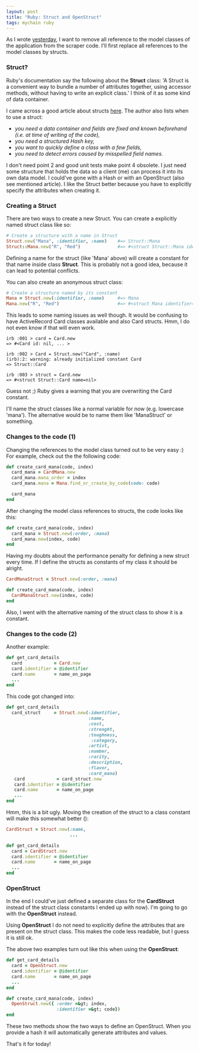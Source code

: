 ```yaml
---
layout: post
title: "Ruby: Struct and OpenStruct"
tags: mychain ruby
---
```


As I wrote [yesterday](http://www.tamingthemindmonkey.com/decoupling-the-gatherer-library), I want to remove all reference to the model classes of the application from the scraper code. I'll first replace all references to the model classes by structs.

### Struct?
Ruby's documentation say the following about the **Struct** class: 'A Struct is a convenient way to bundle a number of attributes together, using accessor methods, without having to write an explicit class.' I think of it as some kind of data container.

I came across a good article about structs [here](http://blog.rubybestpractices.com/posts/rklemme/017-Struct.html). The author also lists when to use a struct:

- *you need a data container and fields are fixed and known beforehand (i.e. at time of writing of the code),*
- *you need a structured Hash key,*
- *you want to quickly define a class with a few fields,*
- *you need to detect errors caused by misspelled field names.*

I don't need point 2 and good unit tests make point 4 obsolete. I just need some structure that holds the data so a client (me) can process it into its own data model. I could've gone with a Hash or with an OpenStruct (also see mentioned article). I like the Struct better because you have to explicitly specify the attributes when creating it.

### Creating a Struct
There are two ways to create a new Struct. You can create a explicitly named struct class like so:

~~~ ruby
# Create a structure with a name in Struct
Struct.new("Mana", :identifier, :name)    #=> Struct::Mana
Struct::Mana.new("R", "Red")              #=> #<struct Struct::Mana identifier="R", name="Red">
~~~

Defining a name for the struct (like 'Mana' above) will create a constant for that name inside class **Struct**. This is probably not a good idea, because it can lead to potential conflicts.

You can also create an anonymous struct class:

~~~ ruby
# Create a structure named by its constant
Mana = Struct.new(:identifier, :name)     #=> Mana
Mana.new("R", "Red")                      #=> #<struct Mana identifier="R", name="Red">
~~~

This leads to some naming issues as well though. It would be confusing to have ActiveRecord Card classes available and also Card structs. Hmm, I do not even know if that will even work.

~~~ text
irb :001 > card = Card.new
=> #<Card id: nil, ... >

irb :002 > Card = Struct.new("Card", :name)
(irb):2: warning: already initialized constant Card
=> Struct::Card

irb :003 > struct = Card.new
=> #<struct Struct::Card name=nil>
~~~

Guess not ;) Ruby gives a warning that you are overwriting the Card constant.

I'll name the struct classes like a normal variable for now (e.g. lowercase 'mana'). The alternative would be to name them like 'ManaStruct' or something.

### Changes to the code (1)
Changing the references to the model class turned out to be very easy :) For example, check out the the following code:

~~~ ruby
def create_card_mana(code, index)
  card_mana = CardMana.new
  card_mana.mana_order = index
  card_mana.mana = Mana.find_or_create_by_code(code: code)

  card_mana
end
~~~

After changing the model class references to structs, the code looks like this:

~~~ ruby
def create_card_mana(code, index)
  card_mana = Struct.new(:order, :mana)
  card_mana.new(index, code)
end
~~~

Having my doubts about the performance penalty for defining a new struct every time. If I define the structs as constants of my class it should be alright.

~~~ ruby
CardManaStruct = Struct.new(:order, :mana)

def create_card_mana(code, index)
  CardManaStruct.new(index, code)
end
~~~

Also, I went with the alternative naming of the struct class to show it is a constant.

### Changes to the code (2)
Another example:

~~~ ruby
def get_card_details
  card            = Card.new
  card.identifier = @identifier
  card.name       = name_on_page
  ...
end
~~~

This code got changed into:

~~~ ruby
def get_card_details
  card_struct     = Struct.new(:identifier,
                               :name,
                               :cost,
                               :strenght,
                               :toughness,
                                :category,
                               :artist,
                               :number,
                               :rarity,
                               :description,
                               :flavor,
                               :card_mana)
   card            = card_struct.new
   card.identifier = @identifier
   card.name       = name_on_page
   ...
end
~~~

Hmm, this is a bit ugly. Moving the creation of the struct to a class constant will make this somewhat better ():

~~~ ruby
CardStruct = Struct.new(:name,
                        ...

def get_card_details
  card = CardStruct.new
  card.identifier = @identifier
  card.name       = name_on_page
  ...
end
~~~

### OpenStruct
In the end I could've just defined a separate class for the **CardStruct** instead of the struct class constants I ended up with now). I'm going to go with the **OpenStruct** instead.

Using **OpenStruct** I do not need to explicitly define the attributes that are present on the struct class. This makes the code less readable, but I guess it is still ok.

The above two examples turn out like this when using the **OpenStruct**:

~~~ ruby
def get_card_details
  card = OpenStruct.new
  card.identifier = @identifier
  card.name       = name_on_page
  ...
end

def create_card_mana(code, index)
  OpenStruct.new({ :order =&gt; index,
                   :identifier =&gt; code})
end
~~~

These two methods show the two ways to define an OpenStruct. When you provide a hash it will automatically generate attributes and values.

That's it for today!

